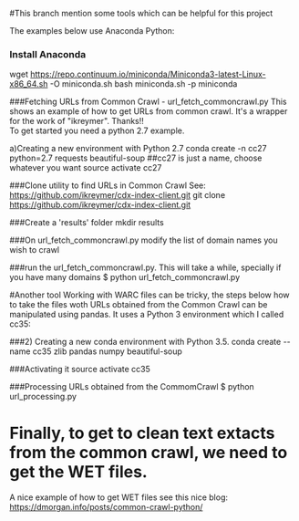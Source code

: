 #This branch mention some tools which can be helpful for this project

The examples below use Anaconda Python:
### Install Anaconda
wget https://repo.continuum.io/miniconda/Miniconda3-latest-Linux-x86_64.sh -O miniconda.sh
bash miniconda.sh -p miniconda

###Fetching URLs from Common Crawl - url_fetch_commoncrawl.py
This shows an example of how to get URLs from common crawl. It's a wrapper for 
the work of "ikreymer". Thanks!!  
To get started you need a python 2.7 example.

a)Creating a new environment with Python 2.7
conda create -n cc27 python=2.7 requests beautiful-soup  ##cc27 is just a name, choose whatever you want
source activate cc27

###Clone utility to find URLs in Common Crawl See: https://github.com/ikreymer/cdx-index-client.git
git clone https://github.com/ikreymer/cdx-index-client.git

###Create a 'results' folder
mkdir results

###On url_fetch_commoncrawl.py modify the list of domain names you wish to crawl

###run the url_fetch_commoncrawl.py. This will take a while, specially if you have many domains
$ python url_fetch_commoncrawl.py


#Another tool
Working with WARC files can be tricky, the steps below how to take the files woth URLs obtained from the Common Crawl
can be manipulated using pandas. It uses a Python 3 environment which I called cc35:

###2) Creating a new conda environment with Python 3.5.
conda create --name cc35 zlib pandas numpy beautiful-soup

###Activating it
source activate cc35

###Processing URLs obtained from the CommomCrawl
$ python url_processing.py


# Finally, to get to clean text extacts from the common crawl, we need to get the WET files.
A nice example of how to get WET files see this nice blog:  
https://dmorgan.info/posts/common-crawl-python/

